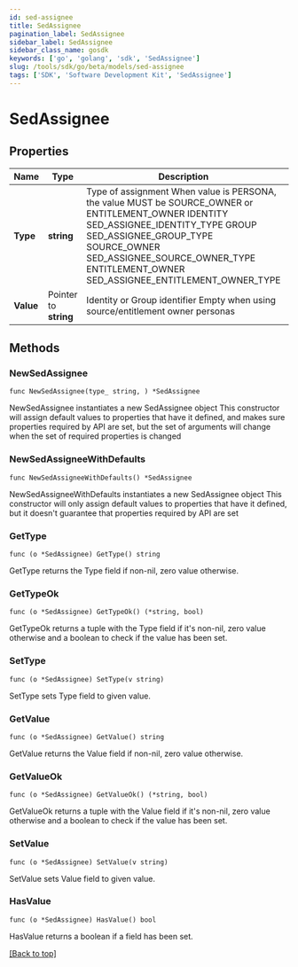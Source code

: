 ```yaml
---
id: sed-assignee
title: SedAssignee
pagination_label: SedAssignee
sidebar_label: SedAssignee
sidebar_class_name: gosdk
keywords: ['go', 'golang', 'sdk', 'SedAssignee'] 
slug: /tools/sdk/go/beta/models/sed-assignee
tags: ['SDK', 'Software Development Kit', 'SedAssignee']
---
```


# SedAssignee

## Properties

Name | Type | Description | Notes
------------ | ------------- | ------------- | -------------
**Type** |  **string** | Type of assignment When value is PERSONA, the value MUST be SOURCE_OWNER or ENTITLEMENT_OWNER IDENTITY SED_ASSIGNEE_IDENTITY_TYPE GROUP SED_ASSIGNEE_GROUP_TYPE SOURCE_OWNER SED_ASSIGNEE_SOURCE_OWNER_TYPE ENTITLEMENT_OWNER SED_ASSIGNEE_ENTITLEMENT_OWNER_TYPE | 
**Value** |  Pointer to **string** | Identity or Group identifier Empty when using source/entitlement owner personas | [optional] 

## Methods

### NewSedAssignee

`func NewSedAssignee(type_ string, ) *SedAssignee`

NewSedAssignee instantiates a new SedAssignee object
This constructor will assign default values to properties that have it defined,
and makes sure properties required by API are set, but the set of arguments
will change when the set of required properties is changed

### NewSedAssigneeWithDefaults

`func NewSedAssigneeWithDefaults() *SedAssignee`

NewSedAssigneeWithDefaults instantiates a new SedAssignee object
This constructor will only assign default values to properties that have it defined,
but it doesn't guarantee that properties required by API are set

### GetType

`func (o *SedAssignee) GetType() string`

GetType returns the Type field if non-nil, zero value otherwise.

### GetTypeOk

`func (o *SedAssignee) GetTypeOk() (*string, bool)`

GetTypeOk returns a tuple with the Type field if it's non-nil, zero value otherwise
and a boolean to check if the value has been set.

### SetType

`func (o *SedAssignee) SetType(v string)`

SetType sets Type field to given value.


### GetValue

`func (o *SedAssignee) GetValue() string`

GetValue returns the Value field if non-nil, zero value otherwise.

### GetValueOk

`func (o *SedAssignee) GetValueOk() (*string, bool)`

GetValueOk returns a tuple with the Value field if it's non-nil, zero value otherwise
and a boolean to check if the value has been set.

### SetValue

`func (o *SedAssignee) SetValue(v string)`

SetValue sets Value field to given value.

### HasValue

`func (o *SedAssignee) HasValue() bool`

HasValue returns a boolean if a field has been set.


[[Back to top]](#) 


